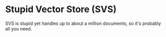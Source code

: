 # Stupid Vector Store (SVS)

SVS is stupid yet handles up to about a million documents, so it's probably all you need.
